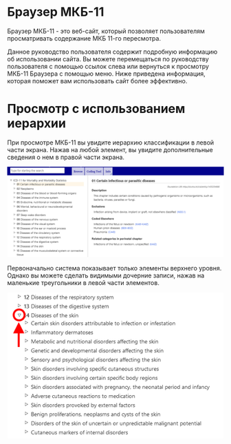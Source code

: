 ﻿# Браузер МКБ-11

Браузер МКБ-11 - это веб-сайт, который позволяет пользователям просматривать содержание МКБ 11-го пересмотра.

Данное руководство пользователя содержит подробную информацию об использовании сайта. Вы можете перемещаться по руководству пользователя с помощью ссылок слева или вернуться к просмотру МКБ-11 Браузера с помощью меню. Ниже приведена информация, которая поможет вам использовать сайт более эффективно. 


# Просмотр с использованием иерархии

При просмотре МКБ-11 вы увидите иерархию классификации в левой части экрана. Нажав на любой элемент, вы увидите дополнительные сведения о нем в правой части экрана.

![screenshot of the hierarchy and entity displayed](img/hierarchy.png "Hierarchy and entity displayed")

Первоначально система показывает только элементы верхнего уровня. Однако вы можете сделать видимыми дочерние записи, нажав на маленькие треугольники в левой части элементов. 

![screenshot of the hierarchy expanded](img/hierarchy-expanded.png "Hierarchy expanded")
